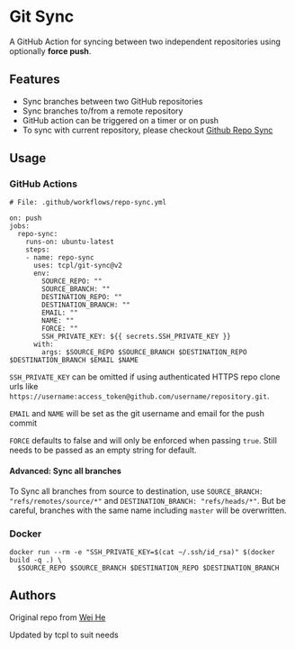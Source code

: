 # Git Sync

A GitHub Action for syncing between two independent repositories using  optionally **force push**. 


## Features
 * Sync branches between two GitHub repositories
 * Sync branches to/from a remote repository
 * GitHub action can be triggered on a timer or on push
 * To sync with current repository, please checkout [Github Repo Sync](https://github.com/marketplace/actions/github-repo-sync)


## Usage

### GitHub Actions
```
# File: .github/workflows/repo-sync.yml

on: push
jobs:
  repo-sync:
    runs-on: ubuntu-latest
    steps:
    - name: repo-sync
      uses: tcpl/git-sync@v2
      env:
        SOURCE_REPO: ""
        SOURCE_BRANCH: ""
        DESTINATION_REPO: ""
        DESTINATION_BRANCH: ""
        EMAIL: ""
        NAME: ""
        FORCE: ""
        SSH_PRIVATE_KEY: ${{ secrets.SSH_PRIVATE_KEY }}
      with:
        args: $SOURCE_REPO $SOURCE_BRANCH $DESTINATION_REPO $DESTINATION_BRANCH $EMAIL $NAME
```
`SSH_PRIVATE_KEY` can be omitted if using authenticated HTTPS repo clone urls like `https://username:access_token@github.com/username/repository.git`.

`EMAIL` and `NAME` will be set as the git username and email for the push commit

`FORCE` defaults to false and will only be enforced when passing `true`. Still needs to be passed as an empty string for default.

#### Advanced: Sync all branches

To Sync all branches from source to destination, use `SOURCE_BRANCH: "refs/remotes/source/*"` and `DESTINATION_BRANCH: "refs/heads/*"`. But be careful, branches with the same name including `master` will be overwritten.

### Docker
```
docker run --rm -e "SSH_PRIVATE_KEY=$(cat ~/.ssh/id_rsa)" $(docker build -q .) \
  $SOURCE_REPO $SOURCE_BRANCH $DESTINATION_REPO $DESTINATION_BRANCH
```

## Authors

Original repo from [Wei He](https://github.com/wei/git-sync)

Updated by tcpl to suit needs

